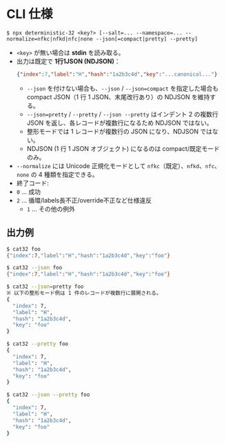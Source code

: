 # CLI 仕様

```
$ npx deterministic-32 <key?> [--salt=... --namespace=... --normalize=nfkc|nfkd|nfc|none --json[=compact|pretty] --pretty]
```

- `<key>` が無い場合は **stdin** を読み取る。
- 出力は既定で **1行1JSON (NDJSON)**：
  ```json
  {"index":7,"label":"H","hash":"1a2b3c4d","key":"...canonical..."}
  ```
  - `--json` を付けない場合も、`--json` / `--json=compact` を指定した場合も compact JSON（1 行 1 JSON、末尾改行あり）の NDJSON を維持する。
  - `--json=pretty` / `--pretty` / `--json --pretty` はインデント 2 の複数行 JSON を返し、各レコードが複数行になるため NDJSON ではない。
  - 整形モードでは 1 レコードが複数行の JSON になり、NDJSON ではない。
  - NDJSON (1 行 1 JSON オブジェクト) になるのは compact/既定モードのみ。
- `--normalize` には Unicode 正規化モードとして `nfkc`（既定）、`nfkd`、`nfc`、`none` の 4 種類を指定できる。
- 終了コード:
- `0` … 成功
- `2` … 循環/labels長不正/override不正など仕様違反
  - `1` … その他の例外

## 出力例

```sh
$ cat32 foo
{"index":7,"label":"H","hash":"1a2b3c4d","key":"foo"}

$ cat32 --json foo
{"index":7,"label":"H","hash":"1a2b3c4d","key":"foo"}

$ cat32 --json=pretty foo
※ 以下の整形モード例は 1 件のレコードが複数行に展開される。
{
  "index": 7,
  "label": "H",
  "hash": "1a2b3c4d",
  "key": "foo"
}

$ cat32 --pretty foo
{
  "index": 7,
  "label": "H",
  "hash": "1a2b3c4d",
  "key": "foo"
}

$ cat32 --json --pretty foo
{
  "index": 7,
  "label": "H",
  "hash": "1a2b3c4d",
  "key": "foo"
}
```
